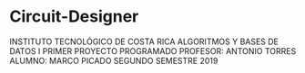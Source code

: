 # Circuit-Designer
INSTITUTO TECNOLÓGICO DE COSTA RICA 
ALGORITMOS Y BASES DE DATOS I
PRIMER PROYECTO PROGRAMADO
PROFESOR: ANTONIO TORRES
ALUMNO: MARCO PICADO
SEGUNDO SEMESTRE 2019
